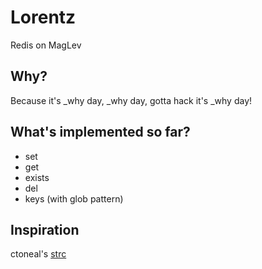 # Lorentz

Redis on MagLev

## Why?

Because it's \_why day, \_why day, gotta hack it's \_why day!

## What's implemented so far?

* set
* get
* exists
* del
* keys (with glob pattern)

## Inspiration

ctoneal's [strc](https://github.com/ctoneal/strc)
